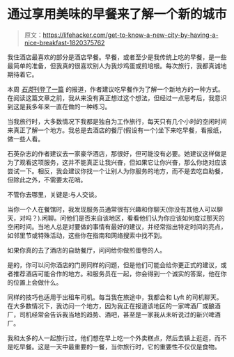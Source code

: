 # 通过享用美味的早餐来了解一个新的城市

> 原文：<https://lifehacker.com/get-to-know-a-new-city-by-having-a-nice-breakfast-1820375762>

我住酒店最喜欢的部分是酒店早餐。早餐，或者至少是我传统上吃的早餐，是一些最简单的准备，但我真的很喜欢别人为我炒鸡蛋或煎培根。每次旅行，我都真诚地期待着它。



本周 [*石英*刊登了一篇](https://quartzy.qz.com/1095740/travel-tip-breakfast-is-the-best-way-to-get-to-know-a-new-city/) 的报道，作者建议吃早餐作为了解一个新地方的一种方式。在阅读这篇文章之前，我从来没有真正想过这个想法，但经过一点思考后，我意识到这是我多年来一直在做的一种练习。

当我旅行时，大多数情况下我都是独自为工作旅行，每天只有几个小时的空闲时间来真正了解一个地方。我总是去酒店的餐厅(假设有一个)坐下来吃早餐，看报纸，做一些人看。

石英杂志的作者建议去一家豪华酒店，那很好，但可能没有必要。她建议这样做是为了观看这项服务，这并不能真正让我兴奋，但如果它让你兴奋，那么你绝对应该尝试一下。相反，我会建议你找一个让别人为你服务的地方，而不是去吃自助餐，但除此之外，不需要太花哨。

不管你去哪里，关键是:与人交谈。

当你一个人在餐馆时，我发现服务员通常很有兴趣和你聊天(你没有其他人可以聊天，对吗？).闲聊。问他们是否来自该地区，看看他们认为你应该如何度过那天的空闲时间。当地人总是对要做的事情有最好的建议，并经常指出特定时间的亮点，如邻里节或特殊活动，这些你在指南和网络搜索中找不到。

如果你真的去了酒店的自助餐厅，问问给你做煎蛋卷的人。

是的，你可以问你酒店的门房同样的问题，但是他们可能会给你更正式的建议，或者推荐酒店可能合作的地方。和服务员在一起，你会得到一个诚实的答案，他在你的位置上会做什么。

同样的技巧也适用于出租车司机。每当我在旅途中，我都会和 Lyft 的司机聊天。在大多数情况下，我访问一个地方，因为我正在报道该地区的一家啤酒厂或酿酒厂，司机经常会告诉我当地的趋势、酒吧，甚至是一家我从未听说过的新兴啤酒厂。

我和太多的人一起旅行过，他们想在早上吃一个外卖糕点，然后去镇上逛逛，而不是吃早餐。这是一天中最重要的一餐，当你旅行时，它的重要性不仅仅是食物。